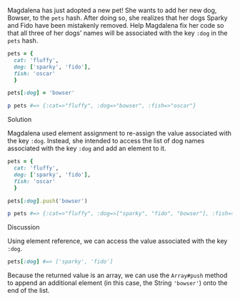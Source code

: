 Magdalena has just adopted a new pet! She wants to add her new dog, Bowser, to the `pets` hash. After doing so, she realizes that her dogs Sparky and Fido have been mistakenly removed. Help Magdalena fix her code so that all three of her dogs' names will be associated with the key `:dog` in the `pets` hash.

```ruby
pets = {
  cat: 'fluffy',
  dog: ['sparky', 'fido'],
  fish: 'oscar'
  }

pets[:dog] = 'bowser'

p pets #=> {:cat=>"fluffy", :dog=>"bowser", :fish=>"oscar"}
```

Solution

Magdalena used element assignment to re-assign the value associated with the key `:dog`. Instead, she intended to access the list of dog names associated with the key `:dog` and add an element to it.

```ruby
pets = {
  cat: 'fluffy',
  dog: ['sparky', 'fido'],
  fish: 'oscar'
  }

pets[:dog].push('bowser')

p pets #=> {:cat=>"fluffy", :dog=>["sparky", "fido", "bowser"], :fish=>"oscar"}
```

Discussion

Using element reference, we can access the value associated with the key `:dog`.

```ruby
pets[:dog] #=> ['sparky', 'fido']
```

Because the returned value is an array, we can use the `Array#push` method to append an additional element (in this case, the String `'bowser'`) onto the end of the list.
